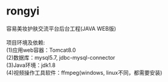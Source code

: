 # rongyi
容易美妆护肤交流平台后台工程(JAVA WEB版)
<br/>
<br/>
项目环境及依赖:
<br/>
(1)应用web容器：Tomcat8.0
<br/>
(2)数据库：mysql5.7, jdbc-mysql-connector
<br/>
(3)Java环境：jdk1.8
<br/>
(4)视频操作工具软件：ffmpeg(windows, linux不同，都需要安装)
<br/>
